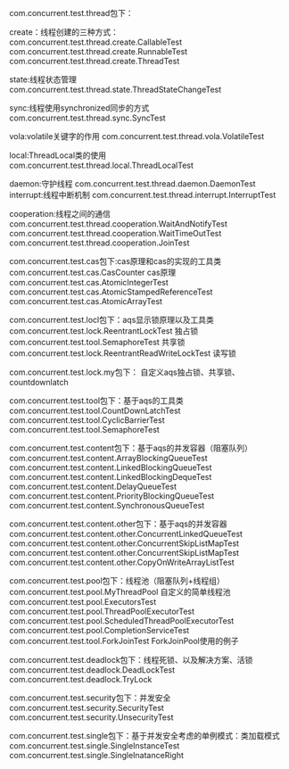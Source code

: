 

com.concurrent.test.thread包下：

create：线程创建的三种方式：
com.concurrent.test.thread.create.CallableTest
com.concurrent.test.thread.create.RunnableTest
com.concurrent.test.thread.create.ThreadTest

state:线程状态管理
com.concurrent.test.thread.state.ThreadStateChangeTest

sync:线程使用synchronized同步的方式
com.concurrent.test.thread.sync.SyncTest

vola:volatile关键字的作用
com.concurrent.test.thread.vola.VolatileTest

local:ThreadLocal类的使用
com.concurrent.test.thread.local.ThreadLocalTest

daemon:守护线程
com.concurrent.test.thread.daemon.DaemonTest
interrupt:线程中断机制
com.concurrent.test.thread.interrupt.InterruptTest

cooperation:线程之间的通信
com.concurrent.test.thread.cooperation.WaitAndNotifyTest
com.concurrent.test.thread.cooperation.WaitTimeOutTest
com.concurrent.test.thread.cooperation.JoinTest

com.concurrent.test.cas包下:cas原理和cas的实现的工具类
com.concurrent.test.cas.CasCounter cas原理
com.concurrent.test.cas.AtomicIntegerTest
com.concurrent.test.cas.AtomicStampedReferenceTest
com.concurrent.test.cas.AtomicArrayTest

com.concurrent.test.locl包下：aqs显示锁原理以及工具类
com.concurrent.test.lock.ReentrantLockTest 独占锁
com.concurrent.test.tool.SemaphoreTest 共享锁
com.concurrent.test.lock.ReentrantReadWriteLockTest 读写锁

com.concurrent.test.lock.my包下： 自定义aqs独占锁、共享锁、countdownlatch

com.concurrent.test.tool包下：基于aqs的工具类
com.concurrent.test.tool.CountDownLatchTest
com.concurrent.test.tool.CyclicBarrierTest
com.concurrent.test.tool.SemaphoreTest

com.concurrent.test.content包下：基于aqs的并发容器（阻塞队列）
com.concurrent.test.content.ArrayBlockingQueueTest
com.concurrent.test.content.LinkedBlockingQueueTest
com.concurrent.test.content.LinkedBlockingDequeTest
com.concurrent.test.content.DelayQueueTest
com.concurrent.test.content.PriorityBlockingQueueTest
com.concurrent.test.content.SynchronousQueueTest

com.concurrent.test.content.other包下：基于aqs的并发容器
com.concurrent.test.content.other.ConcurrentLinkedQueueTest
com.concurrent.test.content.other.ConcurrentSkipListMapTest
com.concurrent.test.content.other.ConcurrentSkipListMapTest
com.concurrent.test.content.other.CopyOnWriteArrayListTest

com.concurrent.test.pool包下：线程池（阻塞队列+线程组）
com.concurrent.test.pool.MyThreadPool 自定义的简单线程池
com.concurrent.test.pool.ExecutorsTest
com.concurrent.test.pool.ThreadPoolExecutorTest
com.concurrent.test.pool.ScheduledThreadPoolExecutorTest
com.concurrent.test.pool.CompletionServiceTest
com.concurrent.test.tool.ForkJoinTest ForkJoinPool使用的例子

com.concurrent.test.deadlock包下：线程死锁、以及解决方案、活锁
com.concurrent.test.deadlock.DeadLockTest
com.concurrent.test.deadlock.TryLock

com.concurrent.test.security包下：并发安全
com.concurrent.test.security.SecurityTest
com.concurrent.test.security.UnsecurityTest

com.concurrent.test.single包下：基于并发安全考虑的单例模式：类加载模式
com.concurrent.test.single.SingleInstanceTest
com.concurrent.test.single.SingleInatanceRight
